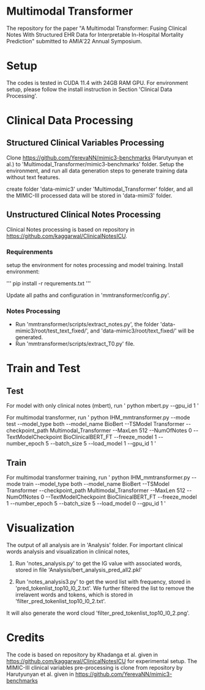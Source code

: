 # Multimodal Transformer
The repository for the paper "A Multimodal Transformer: Fusing Clinical Notes With Structured EHR Data for Interpretable In-Hospital Mortality Prediction" submitted to AMIA'22 Annual Symposium.

# Setup
The codes is tested in CUDA 11.4 with 24GB RAM GPU. For environment setup, please follow the install instruction in Section 'Clinical Data Processing'. 

# Clinical Data Processing
## Structured Clinical Variables Processing
Clone https://github.com/YerevaNN/mimic3-benchmarks (Harutyunyan et al.) to 'Multimodal_Transformer/mimic3-benchmarks' folder. Setup the environment, and run all data generation steps to generate training data without text features.

create folder 'data-mimic3' under 'Multimodal_Transformer' folder, and all the MIMIC-III processed data will be stored in 'data-mimi3' folder.

## Unstructured Clinical Notes Processing
Clinical Notes processing is based on repository in https://github.com/kaggarwal/ClinicalNotesICU. 

### Requirenments
setup the environment for notes processing and model training. Install environment:

'''
pip install -r requrements.txt
'''

Update all paths and configuration in 'mmtransformer/config.py'. 


### Notes Processing

+ Run 'mmtransformer/scripts/extract_notes.py', the folder 'data-mimic3/root/test_text_fixed/', and 'data-mimic3/root/text_fixed/' will be generated.
+ Run 'mmtransformer/scripts/extract_T0.py' file.

# Train and Test

## Test

For model with only clinical notes (mbert), run
'
python mbert.py --gpu_id 1
'

For multimodal transformer, run
'
python IHM_mmtransformer.py --mode test --model_type both --model_name BioBert --TSModel Transformer --checkpoint_path Multimodal_Transformer --MaxLen 512 --NumOfNotes 0 --TextModelCheckpoint BioClinicalBERT_FT --freeze_model 1 --number_epoch 5 --batch_size 5 --load_model 1 --gpu_id 1
'

## Train

For multimodal transformer training, run
'
python IHM_mmtransformer.py --mode train --model_type both --model_name BioBert --TSModel Transformer --checkpoint_path Multimodal_Transformer --MaxLen 512 --NumOfNotes 0 --TextModelCheckpoint BioClinicalBERT_FT --freeze_model 1 --number_epoch 5 --batch_size 5 --load_model 0 --gpu_id 1
'


# Visualization
The output of all analysis are in 'Analysis' folder. For important clinical words analysis and visualization in clinical notes, 

1. Run 'notes_analysis.py' to get the IG value with associated words, stored in file 'Analysis/bert_analysis_pred_all2.pkl'

2. Run 'notes_analysis3.py' to get the word list with frequency, stored in 'pred_tokenlist_top10_l0_2.txt'. We further filtered the list to remove the irrelavent words and tokens, which is stored in 'filter_pred_tokenlist_top10_l0_2.txt'.

It will also generate the word cloud 'filter_pred_tokenlist_top10_l0_2.png'.


# Credits
The code is based on repository by Khadanga et al. given in https://github.com/kaggarwal/ClinicalNotesICU for experimental setup.
The MIMIC-III clinical variables pre-processing is clone from repository by Harutyunyan et al. given in https://github.com/YerevaNN/mimic3-benchmarks
